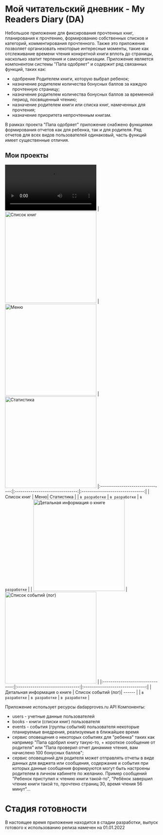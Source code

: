 # Мой читательский дневник - My Readers Diary (DA)
Небольшое приложение для фиксирования прочтенных книг, планирования к прочтению, формированию
собственных списков и категорий, комментирования прочтенного.
Также это приложение позволяет организовать некоторые интересные моменты, такие как отслеживание
времени чтения конкретной книги вплоть до страницы, насколько хватит терпения и самоорганизации.
Приложение является компонентом системы "Папа одобряет" и содержит ряд связанных функций, таких как:
- одобрение Родителем книги, которую выбрал ребенок;
- назначение родителем количества бонусных баллов за каждую прочтенную страницу;
- назначение родителем количества бонусных баллов за временной период, посвященный чтению;
- назначение родителем книги или списка книг, намеченных для прочтения;
- назначение приоритета непрочтенным книгам.    

В рамках проекта "Папа одобряет" приложение снабжено функциями формирования отчетов как для ребенка,
так и для родителя. Ряд отчетов для всех видов пользователей одинаковый, часть функций имеет
существенные отличия.
## Мои проекты
<video src="https://user-images.githubusercontent.com/73497940/146787247-cbb39fba-982e-40c9-8ae7-72f45c84d084.mp4" ></video>
| <img src="https://user-images.githubusercontent.com/73497940/146788192-262a0b7a-1751-4993-bde9-2916e13da4cb.jpg" width="300" title="Список книг"> | <img src="https://user-images.githubusercontent.com/73497940/146788157-13b34560-f354-420d-bd12-b40c2e8c64e7.jpg" width="300" title="Меню"> | <img src="https://user-images.githubusercontent.com/73497940/146787841-81e1180e-b7e0-4bac-9824-fc56dce47b91.jpg" width="300" title="Статистика">
|:--------------------------------:|:--------------------------------:|:--------------------------------:|
| Список книг | Меню| Статистика |
| `в разработке` | `в разработке` | `в разработке` |
| <img src="https://user-images.githubusercontent.com/84448182/147465994-544facd2-853e-4029-8821-0963db49a40c.jpg" width="300" title="Детальная информация о книге"> | <img src="https://user-images.githubusercontent.com/84448182/147465999-7498e86a-972d-4531-ac7b-55607f9bd59e.jpg" width="300" title="Список событий (лог)"> | 
|:--------------------------------:|:--------------------------------:|:--------------------------------:|
| Детальная информация о книге | Список событий (лог)| ------ |
| `в разработке` | `в разработке` | `в разработке` |

Приложение использует ресурсы dadapproves.ru API 
Компоненты:
- users - учетные данные пользователей
- books - книги (списки книг) пользователя
- events - события (группы событий) пользователя
некоторые планируемые внедрения, реализуемые в ближайшее  время
- сервис оповещения о некоторых событиях для "ребенка" таких как например "Папа одобрил книгу
такую-то, + короткое сообщение от родителя" или "Папа проверил отчет динамике чтения, вам начислено
 100 бонусных баллов";
- сервис оповещений для родителя может отправлять отчеты в виде данных для виджета или сообщения,
 содержание и события при которых данные сообщения формируются могут быть настроены родителем
 в личном кабинете по желанию. Пример сообщений "Ребенок приступил к чтению книги такой-то",
 "Ребёнок завершил чтение книги такой то, прочтено страниц 30, время чтения 56 минут"...

# Стадия готовности
В настоящее время приложение находится в стадии разработки, выпуск готового к использованию
 релиза намечен на 01.01.2022
